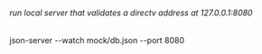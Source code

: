 ###### run local server that validates a directv address at 127.0.0.1:8080

json-server --watch mock/db.json --port 8080

